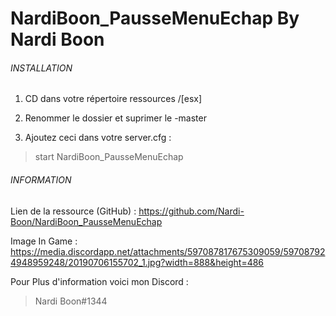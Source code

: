 # NardiBoon_PausseMenuEchap By Nardi Boon

###### INSTALLATION ######

1.	CD dans votre répertoire ressources /[esx]

2.	Renommer le dossier et suprimer le -master

3.	Ajoutez ceci dans votre server.cfg :

> start NardiBoon_PausseMenuEchap


###### INFORMATION  ######
Lien de la ressource (GitHub) : https://github.com/Nardi-Boon/NardiBoon_PausseMenuEchap

Image In Game : https://media.discordapp.net/attachments/597087817675309059/597087924948959248/20190706155702_1.jpg?width=888&height=486

Pour Plus d'information voici mon Discord : 

> Nardi Boon#1344
